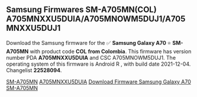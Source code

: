 <h2>Samsung Firmwares SM-A705MN(COL) A705MNXXU5DUIA/A705MNOWM5DUJ1/A705MNXXU5DUJ1</h2>
Download the Samsung firmware for the ✅ <strong>Samsung Galaxy A70 </strong> ⭐ <strong>SM-A705MN</strong> with product code <strong>COL</strong> <strong> from Colombia</strong>. This firmware has version number PDA <strong>A705MNXXU5DUIA</strong> and CSC A705MNOWM5DUJ1. The operating system of this firmware is Android R , with build date 2021-12-04. Changelist <strong>22528094</strong>.


[SM-A705MN](https://samfirm.shop/samsung/model/SM-A705MN)
[A705MNXXU5DUIA](https://samfirm.shop/samsung/pda/A705MNXXU5DUIA)
[Download Firmware Samsung Galaxy A70 SM-A705MN](https://samfirm.shop/samsung/firmware/480070)
